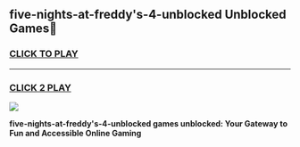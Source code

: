 
## five-nights-at-freddy's-4-unblocked Unblocked Games👋
<h3>
<a href="https://news.freeplayer.one?title=five-nights-at-freddy's-4-unblocked&ref=16F">CLICK TO PLAY</a></h3>
<hr>

<h3>
<a href="https://news.freeplayer.one?title=five-nights-at-freddy's-4-unblocked&ref=16F">CLICK 2 PLAY</a>
  
</h3>

<a href="https://news.freeplayer.one?title=five-nights-at-freddy's-4-unblocked&ref=16F/"><img src="https://clearcache.store/games.png"></a>


**five-nights-at-freddy's-4-unblocked games unblocked: Your Gateway to Fun and Accessible Online Gaming**
